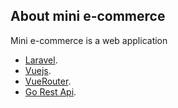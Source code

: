 
## About mini e-commerce

Mini e-commerce is a web application

- [Laravel](https://laravel.com/).
- [Vuejs](https://vuejs.org/).
- [VueRouter](https://router.vuejs.org/).
- [Go Rest Api](https://gorest.co.in/).


